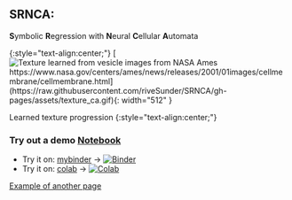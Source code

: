 ## SRNCA: 

**S**ymbolic **R**egression with **N**eural **C**ellular **A**utomata

{:style="text-align:center;"}
[![Texture learned from vesicle images from NASA Ames https://www.nasa.gov/centers/ames/news/releases/2001/01images/cellmembrane/cellmembrane.html](https://raw.githubusercontent.com/riveSunder/SRNCA/gh-pages/assets/texture_ca.gif){: width="512" }](https://raw.githubusercontent.com/riveSunder/SRNCA/master/data/images/texture_nca.gi://raw.githubusercontent.com/riveSunder/SRNCA/gh-pages/assets/texture_ca.gif)

Learned texture progression
{:style="text-align:center;"}

### Try out a demo [Notebook](https://github.com/riveSunder/srnca/blob/master/notebooks/texture_nca.ipynb) 
* Try it on: [mybinder](https://mybinder.org/v2/gh/rivesunder/srnca/master?labpath=notebooks%2Ftexture_nca.ipynb) -> [![Binder](https://mybinder.org/badge_logo.svg)](https://mybinder.org/v2/gh/rivesunder/srnca/master?labpath=notebooks%2Ftexture_nca.ipynb)
* Try it on: [colab](https://colab.research.google.com/github/rivesunder/srnca/blob/master/notebooks/texture_nca.ipynb) -> [![Colab](https://colab.research.google.com/assets/colab-badge.svg)](https://colab.research.google.com/github/rivesunder/srnca/blob/master/notebooks/texture_nca.ipynb) 

[Example of another page](./pages/example_page.md)
